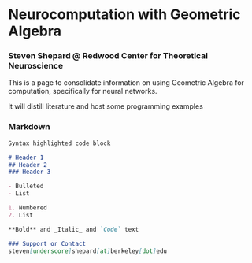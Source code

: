 
# Neurocomputation with Geometric Algebra  
### Steven Shepard @ Redwood Center for Theoretical Neuroscience

This is a page to consolidate information on using Geometric Algebra for computation, specifically for neural networks. 

It will distill literature and host some programming examples

### Markdown

```markdown
Syntax highlighted code block

# Header 1
## Header 2
### Header 3

- Bulleted
- List

1. Numbered
2. List

**Bold** and _Italic_ and `Code` text

### Support or Contact
steven[underscore]shepard[at]berkeley[dot]edu
